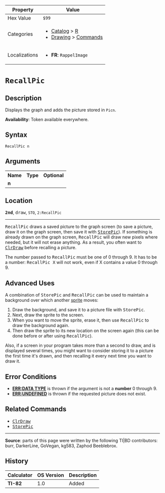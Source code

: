 | Property      | Value |
|---------------|-------|
| Hex Value     | `$99`|
| Categories    | <ul><li>[Catalog](<../categories/Catalog.md>) > [R](<../categories/Catalog.md#R>)</li><li>[Drawing](<../categories/Drawing.md>) > [Commands](<../categories/Drawing.md#Commands>)</li></ul> |
| Localizations | <ul><li><b>FR</b>: `RappelImage `</li></ul> |

# `RecallPic `

## Description
Displays the graph and adds the picture stored in `Picn`.


<b>Availability</b>: Token available everywhere.

## Syntax
`RecallPic n`

## Arguments
<table>
<tr><th>Name</th><th>Type</th><th>Optional</th></tr>

<tr><td><b>n</b></td><td></td><td></td></tr>

</table>

## Location
<tt><kbd><b>2nd</b></kbd></tt>, <kbd>draw</kbd>, `STO`, `2:RecallPic`
<hr>

<tt>RecallPic</tt> draws a saved picture to the graph screen (to save a picture, draw it on the graph screen, then save it with <tt><a href="StorePic.md">StorePic</a></tt>). If something is already drawn on the graph screen, <tt>RecallPic</tt> will draw new pixels where needed, but it will not erase anything. As a result, you often want to <tt><a href="ClrDraw.md">ClrDraw</a></tt> before recalling a picture.

The number passed to <tt>RecallPic</tt> must be one of 0 through 9. It has to be a number: <tt>RecallPic X</tt> will not work, even if X contains a value 0 through 9.

## Advanced Uses

A combination of <tt>StorePic</tt> and <tt>RecallPic</tt> can be used to maintain a background over which another [sprite](glossary#s) moves:

1.  Draw the background, and save it to a picture file with <tt>StorePic</tt>.
2.  Next, draw the sprite to the screen.
3.  When you want to move the sprite, erase it, then use <tt>RecallPic</tt> to draw the background again.
4.  Then draw the sprite to its new location on the screen again (this can be done before or after using <tt>RecallPic</tt>).

Also, if a screen in your program takes more than a second to draw, and is displayed several times, you might want to consider storing it to a picture the first time it's drawn, and then recalling it every next time you want to draw it.

## Error Conditions

*   **[ERR:DATA TYPE](errors#datatype)** is thrown if the argument is not a **number** 0 through 9.
*   **[ERR:UNDEFINED](errors#undefined)** is thrown if the requested picture does not exist.

## Related Commands

*   <tt><a href="ClrDraw.md">ClrDraw</a></tt>
*   <tt><a href="StorePic.md">StorePic</a></tt>

* * *

**Source**: parts of this page were written by the following TI|BD contributors: burr, DarkerLine, GoVegan, kg583, Zaphod Beeblebrox.

## History
| Calculator | OS Version | Description |
|------------|------------|-------------|
| <b>TI-82</b> | 1.0 | Added |



